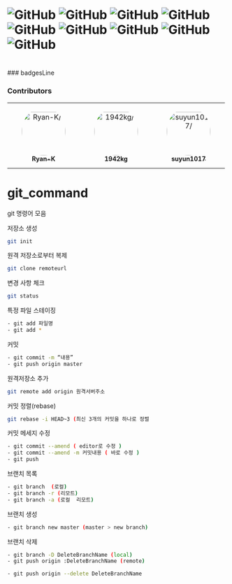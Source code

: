 <h1 id="badge">                                                                                                                                                                                                                         <img alt="GitHub" src="https://img.shields.io/github/license/gon1942/git_command?style=flat-square"> <img alt="GitHub" src="https://img.shields.io/github/package-json/v/gon1942/git_command?style=flat-square"> <img alt="GitHub" src="https://img.shields.io/github/stars/gon1942/git_command?style=flat-square"> <img alt="GitHub" src="https://img.shields.io/github/issues-pr/gon1942/git_command?style=flat-square"> <img alt="GitHub" src="https://img.shields.io/david/gon1942/git_command?style=flat-square"> <img alt="GitHub" src="https://img.shields.io/github/repo-size/gon1942/git_command?style=flat-square"> <img alt="GitHub" src="https://img.shields.io/github/languages/code-size/gon1942/git_command?style=flat-square"> <img alt="GitHub" src="https://img.shields.io/travis/com/gon1942/git_command?style=flat-square"> <img alt="GitHub" src="https://img.shields.io/travis/org/gon1942/git_command?style=flat-square"></h1>
<h1></h1>
### badgesLine

### Contributors

<table>
<tr>
    <td align="center" style="word-wrap: break-word; width: 150.0; height: 150.0">
        <a href=https://github.com/gon1942>
            <img src=https://avatars.githubusercontent.com/u/31919227?v=4 width="100;"  style="border-radius:50%;align-items:center;justify-content:center;overflow:hidden;padding-top:10px" alt=Ryan-K/>
            <br />
            <sub style="font-size:14px"><b>Ryan-K</b></sub>
        </a>
    </td>
    <td align="center" style="word-wrap: break-word; width: 150.0; height: 150.0">
        <a href=https://github.com/1942kg>
            <img src=https://avatars.githubusercontent.com/u/24218451?v=4 width="100;"  style="border-radius:50%;align-items:center;justify-content:center;overflow:hidden;padding-top:10px" alt=1942kg/>
            <br />
            <sub style="font-size:14px"><b>1942kg</b></sub>
        </a>
    </td>
    <td align="center" style="word-wrap: break-word; width: 150.0; height: 150.0">
        <a href=https://github.com/suyun1017>
            <img src=https://avatars.githubusercontent.com/u/93955272?v=4 width="100;"  style="border-radius:50%;align-items:center;justify-content:center;overflow:hidden;padding-top:10px" alt=suyun1017/>
            <br />
            <sub style="font-size:14px"><b>suyun1017</b></sub>
        </a>
    </td>
</tr>
</table>

# git_command

git 명령어 모음

저장소 생성
```bash
git init
```

원격 저장소로부터 복제
```bash
git clone remoteurl
```

변경 사항 체크
```bash
git status
```

특정 파일 스테이징
```bash
- git add 파일명
- git add * 
```

커밋
```bash
- git commit -m “내용” 
- git push origin master 
```

원격저장소 추가
```bash
git remote add origin 원격서버주소
```

커밋 정렬(rebase)
```bash
git rebase -i HEAD~3 (최신 3개의 커밋을 하나로 정렬
```

커밋 메세지 수정
```bash
- git commit --amend ( editor로 수정 ) 
- git commit --amend -m 커밋내용 ( 바로 수정 )
- git push
```

브랜치 목록
```bash
- git branch  (로컬)
- git branch -r (리모트)  
- git branch -a (로컬  리모트)
```
브랜치 생성
```bash
- git branch new master (master > new branch)
```
브랜치 삭제
```bash
- git branch -D DeleteBranchName (local)
- git push origin :DeleteBranchName (remote)

- git push origin --delete DeleteBranchName
```
